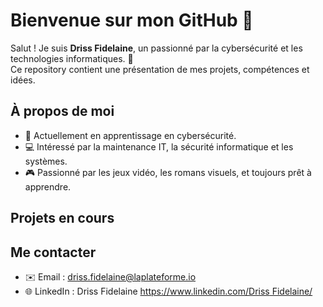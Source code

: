 # Bienvenue sur mon GitHub 👋

Salut ! Je suis **Driss Fidelaine**, un passionné par la cybersécurité et les technologies informatiques. 🚀  
Ce repository contient une présentation de mes projets, compétences et idées.

## À propos de moi
- 🌱 Actuellement en apprentissage en cybersécurité.
- 💻 Intéressé par la maintenance IT, la sécurité informatique et les systèmes.
- 🎮 Passionné par les jeux vidéo, les romans visuels, et toujours prêt à apprendre.

## Projets en cours


## Me contacter
- ✉️ Email : [driss.fidelaine@laplateforme.io](mailto:driss.fidelaine@laplateforme.io)
- 🌐 LinkedIn : Driss Fidelaine [https://www.linkedin.com/Driss Fidelaine/](https://www.linkedin.com/in/driss-fidelaine-240154340/)
